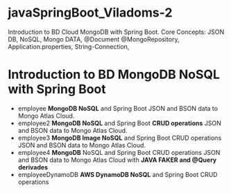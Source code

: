# javaSpringBoot_Viladoms-2

Introduction to BD Cloud MongoDB with Spring Boot. Core Concepts: JSON DB, NoSQL, Mongo DATA, @Document @MongoRepository, Application.properties, String-Connection, 

# Introduction to BD MongoDB NoSQL with Spring Boot

- employee **MongoDB NoSQL** and Spring Boot JSON and BSON data to Mongo Atlas Cloud.
- employee2 **MongoDB NoSQL** and Spring Boot **CRUD operations** JSON and BSON data to Mongo Atlas Cloud.
- employee3 **MongoDB Image NoSQL** and Spring Boot CRUD operations JSON and BSON data to Mongo Atlas Cloud.
- employee4 **MongoDB** NoSQL and Spring Boot CRUD operations JSON and BSON data to Mongo Atlas Cloud with **JAVA FAKER and @Query derivades**
- employeeDynamoDB **AWS DynamoDB NoSQL** and Spring Boot CRUD operations


